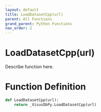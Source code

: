 ```yaml
---
layout: default
title: LoadDatasetCpp(url)
parent: All Functions
grand_parent: Python Functions
nav_order: 2
---
```


# LoadDatasetCpp(url)

Describe function here.

# Function Definition

```python
def LoadDatasetCpp(url):
    return _VisusDbPy.LoadDatasetCpp(url)
```